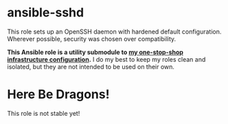 # ansible-sshd
This role sets up an OpenSSH daemon with hardened default configuration. Wherever possible, security was chosen over compatibility.

**This Ansible role is a utility submodule to [my one-stop-shop infrastructure configuration](https://github.com/silanea/cds-ansible).**
I do my best to keep my roles clean and isolated, but they are not intended to be used on their own.

# Here Be Dragons!
This role is not stable yet!